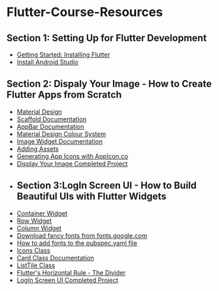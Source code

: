 # Flutter-Course-Resources
## Section 1: Setting Up for Flutter Development
* [Getting Started: Installing Flutter]( https://docs.flutter.dev/get-started/install)
* [Install Android Studio](https://developer.android.com/studio/)
## Section 2: Dispaly Your Image - How to Create Flutter Apps from Scratch
* [Material Design](https://m3.material.io/)
* [Scaffold Documentation](https://api.flutter.dev/flutter/material/Scaffold-class.html?gclid=CjwKCAiAvoqsBhB9EiwA9XTWGStbG1bjxa049LQHCugXf1CEOir7Wt5K9pnk9kVV-7SN3asFf1s5wxoC3zcQAvD_BwE&gclsrc=aw.ds)
* [AppBar Documentation](https://api.flutter.dev/flutter/material/AppBar-class.html)
* [Material Design Colour System](https://m2.material.io/design/color/the-color-system.html)
* [Image Widget Documentation](https://api.flutter.dev/flutter/widgets/Image-class.html)
* [Adding Assets](https://docs.flutter.dev/ui/assets/assets-and-images)
* [Generating App Icons with AppIcon.co](https://www.appicon.co/)
* [Display Your Image Completed Project](https://github.com/Thrilling-Tech-Official/Display-Your-Image)
* ## Section 3:LogIn Screen UI  - How to Build Beautiful UIs with Flutter Widgets
* [Container Widget](https://api.flutter.dev/flutter/widgets/Container-class.html)
* [Row Widget](https://api.flutter.dev/flutter/widgets/Row-class.html)
* [Column Widget](https://api.flutter.dev/flutter/widgets/Column-class.html)
* [Download fancy fonts from fonts.google.com ](https://fonts.google.com/)
* [How to add fonts to the pubspec.yaml file](https://docs.flutter.dev/cookbook/design/package-fonts)
* [Icons Class](https://api.flutter.dev/flutter/widgets/Icon-class.html)
* [Card Class Documentation](https://api.flutter.dev/flutter/material/Card-class.html)
* [ListTile Class](https://api.flutter.dev/flutter/material/ListTile-class.html)
* [Flutter's Horizontal Rule - The Divider](https://api.flutter.dev/flutter/material/Divider-class.html)
* [LogIn Screen UI Completed Project]()
  

